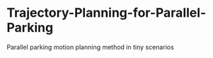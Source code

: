 # Trajectory-Planning-for-Parallel-Parking
Parallel parking motion planning method in tiny scenarios
